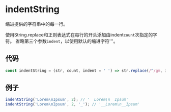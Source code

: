 # indentString

缩进提供的字符串中的每一行。

使用String.replace和正则表达式在每行的开头添加由indent`count`次指定的字符。
省略第三个参数`indent`，以使用默认的缩进字符'''。

## 代码

```js
const indentString = (str, count, indent = ' ') => str.replace(/^/gm, indent.repeat(count));
```

## 例子

```js
indentString('Lorem\nIpsum', 2); // '  Lorem\n  Ipsum'
indentString('Lorem\nIpsum', 2, '_'); // '__Lorem\n__Ipsum'
```
